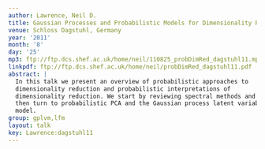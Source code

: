 ```yaml
---
author: Lawrence, Neil D.
title: Gaussian Processes and Probabilistic Models for Dimensionality Reduction
venue: Schloss Dagstuhl, Germany
year: '2011'
month: '8'
day: '25'
mp3: ftp://ftp.dcs.shef.ac.uk/home/neil/110825_probDimRed_dagstuhl11.mp3
linkpdf: ftp://ftp.dcs.shef.ac.uk/home/neil/probDimRed_dagstuhl11.pdf
abstract: |
  In this talk we present an overview of probabilistic approaches to
  dimensionality reduction and probabilistic interpretations of
  dimensionality reduction. We start by reviewing spectral methods and
  then turn to probabilistic PCA and the Gaussian process latent variable
  model.
group: gplvm,lfm
layout: talk
key: Lawrence:dagstuhl11
---
```

